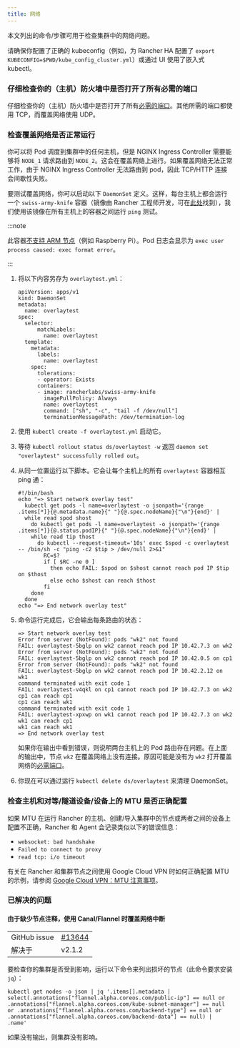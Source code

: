```yaml
---
title: 网络
---
```


本文列出的命令/步骤可用于检查集群中的网络问题。

请确保你配置了正确的 kubeconfig（例如，为 Rancher HA 配置了 `export KUBECONFIG=$PWD/kube_config_cluster.yml`）或通过 UI 使用了嵌入式 kubectl。

### 仔细检查你的（主机）防火墙中是否打开了所有必需的端口

仔细检查你的（主机）防火墙中是否打开了所有[必需的端口](../../how-to-guides/new-user-guides/kubernetes-clusters-in-rancher-setup/node-requirements-for-rancher-managed-clusters.md#网络要求)。其他所需的端口都使用 TCP，而覆盖网络使用 UDP。
### 检查覆盖网络是否正常运行

你可以将 Pod 调度到集群中的任何主机，但是 NGINX Ingress Controller 需要能够将 `NODE_1` 请求路由到 `NODE_2`。这会在覆盖网络上进行。如果覆盖网络无法正常工作，由于 NGINX Ingress Controller 无法路由到 pod，因此 TCP/HTTP 连接会间歇性失败。

要测试覆盖网络，你可以启动以下 `DaemonSet` 定义。这样，每台主机上都会运行一个 `swiss-army-knife` 容器（镜像由 Rancher 工程师开发，可在[此处](https://github.com/rancherlabs/swiss-army-knife)找到），我们使用该镜像在所有主机上的容器之间运行 `ping` 测试。

:::note

此容器[不支持 ARM 节点](https://github.com/leodotcloud/swiss-army-knife/issues/18)（例如 Raspberry Pi）。Pod 日志会显示为 `exec user process caused: exec format error`。

:::

1. 将以下内容另存为 `overlaytest.yml`：

   ```
   apiVersion: apps/v1
   kind: DaemonSet
   metadata:
     name: overlaytest
   spec:
     selector:
         matchLabels:
           name: overlaytest
     template:
       metadata:
         labels:
           name: overlaytest
       spec:
         tolerations:
         - operator: Exists
         containers:
         - image: rancherlabs/swiss-army-knife
           imagePullPolicy: Always
           name: overlaytest
           command: ["sh", "-c", "tail -f /dev/null"]
           terminationMessagePath: /dev/termination-log

   ```

2. 使用 `kubectl create -f overlaytest.yml` 启动它。
3. 等待 `kubectl rollout status ds/overlaytest -w` 返回 `daemon set "overlaytest" successfully rolled out`。
4. 从同一位置运行以下脚本。它会让每个主机上的所有 `overlaytest` 容器相互 ping 通：
   ```
   #!/bin/bash
   echo "=> Start network overlay test"
     kubectl get pods -l name=overlaytest -o jsonpath='{range .items[*]}{@.metadata.name}{" "}{@.spec.nodeName}{"\n"}{end}' |
     while read spod shost
       do kubectl get pods -l name=overlaytest -o jsonpath='{range .items[*]}{@.status.podIP}{" "}{@.spec.nodeName}{"\n"}{end}' |
       while read tip thost
         do kubectl --request-timeout='10s' exec $spod -c overlaytest -- /bin/sh -c "ping -c2 $tip > /dev/null 2>&1"
           RC=$?
           if [ $RC -ne 0 ]
             then echo FAIL: $spod on $shost cannot reach pod IP $tip on $thost
             else echo $shost can reach $thost
           fi
       done
     done
   echo "=> End network overlay test"
   ```

5. 命令运行完成后，它会输出每条路由的状态：

   ```
   => Start network overlay test
   Error from server (NotFound): pods "wk2" not found
   FAIL: overlaytest-5bglp on wk2 cannot reach pod IP 10.42.7.3 on wk2
   Error from server (NotFound): pods "wk2" not found
   FAIL: overlaytest-5bglp on wk2 cannot reach pod IP 10.42.0.5 on cp1
   Error from server (NotFound): pods "wk2" not found
   FAIL: overlaytest-5bglp on wk2 cannot reach pod IP 10.42.2.12 on wk1
   command terminated with exit code 1
   FAIL: overlaytest-v4qkl on cp1 cannot reach pod IP 10.42.7.3 on wk2
   cp1 can reach cp1
   cp1 can reach wk1
   command terminated with exit code 1
   FAIL: overlaytest-xpxwp on wk1 cannot reach pod IP 10.42.7.3 on wk2
   wk1 can reach cp1
   wk1 can reach wk1
   => End network overlay test
   ```
   如果你在输出中看到错误，则说明两台主机上的 Pod 路由存在问题。在上面的输出中，节点 `wk2` 在覆盖网络上没有连接。原因可能是没有为 `wk2` 打开覆盖网络的[必需端口](../../how-to-guides/new-user-guides/kubernetes-clusters-in-rancher-setup/node-requirements-for-rancher-managed-clusters.md#网络要求)。
6. 你现在可以通过运行 `kubectl delete ds/overlaytest` 来清理 DaemonSet。


### 检查主机和对等/隧道设备/设备上的 MTU 是否正确配置

如果 MTU 在运行 Rancher 的主机、创建/导入集群中的节点或两者之间的设备上配置不正确，Rancher 和 Agent 会记录类似以下的错误信息：

* `websocket: bad handshake`
* `Failed to connect to proxy`
* `read tcp: i/o timeout`

有关在 Rancher 和集群节点之间使用 Google Cloud VPN 时如何正确配置 MTU 的示例，请参阅 [Google Cloud VPN：MTU 注意事项](https://cloud.google.com/vpn/docs/concepts/mtu-considerations#gateway_mtu_vs_system_mtu)。

### 已解决的问题

#### 由于缺少节点注释，使用 Canal/Flannel 时覆盖网络中断

| | |
|------------|------------|
| GitHub issue | [#13644](https://github.com/rancher/rancher/issues/13644) |
| 解决于 | v2.1.2 |

要检查你的集群是否受到影响，运行以下命令来列出损坏的节点（此命令要求安装 `jq`）：

```
kubectl get nodes -o json | jq '.items[].metadata | select(.annotations["flannel.alpha.coreos.com/public-ip"] == null or .annotations["flannel.alpha.coreos.com/kube-subnet-manager"] == null or .annotations["flannel.alpha.coreos.com/backend-type"] == null or .annotations["flannel.alpha.coreos.com/backend-data"] == null) | .name'
```

如果没有输出，则集群没有影响。
